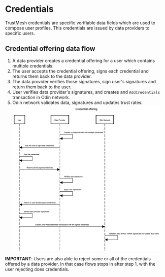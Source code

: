 # Credentials

TrustMesh credentials are specific verifiable data fields which are used to compose user profiles. This credentials are issued by data providers to specific users.

## Credential offering data flow
1. A data provider creates a credential offering for a user which contains multiple credentials. 
2. The user accepts the credential offering, signs each credential and returns them back to the data provider.
3. The data provider verifies those signatures, sign user's signatures and return them back to the user.
4. User verifies data provider's signatures, and creates and `AddCredentials` transaction in Odin network.
5. Odin network validates data, signatures and updates trust rates.
![Credential Offering](./images/Credential-offering.png "Credential offering")

**IMPORTANT**: Users are also able to reject some or all of the credentials offered by a data provider. In that case flows stops in after step 1, with the user rejecting does credentials.